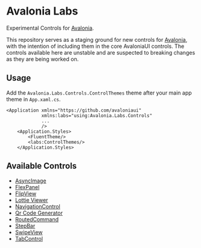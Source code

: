 # Avalonia Labs

Experimental Controls for [Avalonia](https://github.com/AvaloniaUI/Avalonia).

This repository serves as a staging ground for new controls for [Avalonia](https://github.com/AvaloniaUI/Avalonia), with the intention of including them in the core AvaloniaUI controls. The controls available here are unstable and are suspected to breaking changes as they are being worked on.

## Usage

Add the `Avalonia.Labs.Controls.ControlThemes` theme after your main app theme in `App.xaml.cs`.

```xaml
<Application xmlns="https://github.com/avaloniaui"
             xmlns:labs="using:Avalonia.Labs.Controls"
             ...
             />
    <Application.Styles>
        <FluentTheme/>
        <labs:ControlThemes/>
    </Application.Styles>
```

## Available Controls

- [AsyncImage](https://github.com/AvaloniaUI/Avalonia.Labs/tree/main/src/Avalonia.Labs.Controls/AsyncImage)
- [FlexPanel](https://github.com/AvaloniaUI/Avalonia.Labs/blob/main/src/Avalonia.Labs.Panels/FlexPanel.cs)
- [FlipView](https://github.com/AvaloniaUI/Avalonia.Labs/tree/main/src/Avalonia.Labs.Controls/FlipView)
- [Lottie Viewer](https://github.com/AvaloniaUI/Avalonia.Labs/tree/main/src/Avalonia.Labs.Lottie)
- [NavigationControl](https://github.com/AvaloniaUI/Avalonia.Labs/tree/main/src/Avalonia.Labs.Controls/Navigation)
- [Qr Code Generator](https://github.com/AvaloniaUI/Avalonia.Labs/tree/main/src/Avalonia.Labs.Qr)
- [RoutedCommand](https://github.com/AvaloniaUI/Avalonia.Labs/tree/main/src/Avalonia.Labs.RoutedCommand)
- [StepBar](https://github.com/AvaloniaUI/Avalonia.Labs/tree/main/src/Avalonia.Labs.Controls/StepBar)
- [SwipeView](https://github.com/AvaloniaUI/Avalonia.Labs/tree/main/src/Avalonia.Labs.Controls/SwipeView)
- [TabControl](https://github.com/AvaloniaUI/Avalonia.Labs/tree/main/src/Avalonia.Labs.Controls/TabLayout)
